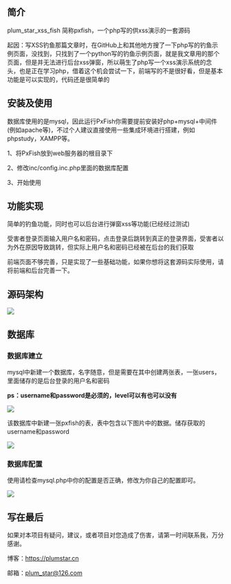 ## 简介

plum_star_xss_fish 简称pxfish，一个php写的供xss演示的一套源码

起因：写XSS钓鱼那篇文章时，在GitHub上和其他地方搜了一下php写的钓鱼示例页面，没找到，只找到了一个python写的钓鱼示例页面，就是我文章用的那个页面，但是并无法进行后台xss弹窗，所以萌生了php写一个xss演示系统的念头，也是正在学习php，借着这个机会尝试一下，前端写的不是很好看，但是基本功能是可以实现的，代码还是很简单的

## 安装及使用

数据库使用的是mysql，因此运行PxFish你需要提前安装好php+mysql+中间件(例如apache等)，不过个人建议直接使用一些集成环境进行搭建，例如phpstudy，XAMPP等。

1、将PxFish放到web服务器的根目录下

2、修改inc/config.inc.php里面的数据库配置

3、开始使用

## 功能实现

简单的钓鱼功能，同时也可以后台进行弹窗xss等功能(已经经过测试)

受害者登录页面输入用户名和密码，点击登录后跳转到真正的登录界面，受害者以为外在原因导致跳转，但实际上用户名和密码已经被在后台的我们获取

前端页面不够完善，只是实现了一些基础功能，如果你想将这套源码实际使用，请将前端和后台完善一下。

## 源码架构

![](https://s1.ax1x.com/2022/05/06/OKnZQg.png)			

## 数据库

### 数据库建立

mysql中新建一个数据库，名字随意，但是需要在其中创建两张表，一张users，里面储存的是后台登录的用户名和密码

**ps：username和password是必须的，level可以有也可以没有**

![](https://s1.ax1x.com/2022/05/06/OKkp4g.png)

该数据库中新建一张pxfish的表，表中包含以下图片中的数据。储存获取的username和password

![](https://s1.ax1x.com/2022/05/06/OKFzE8.png)

### 数据库配置

使用请检查mysql.php中你的配置是否正确，修改为你自己的配置即可。

![](https://s1.ax1x.com/2022/05/06/OKum9K.png)

## 写在最后

如果对本项目有疑问，建议，或者项目对您造成了伤害，请第一时间联系我，万分感谢。

博客：https://plumstar.cn

邮箱：plum_star@126.com


